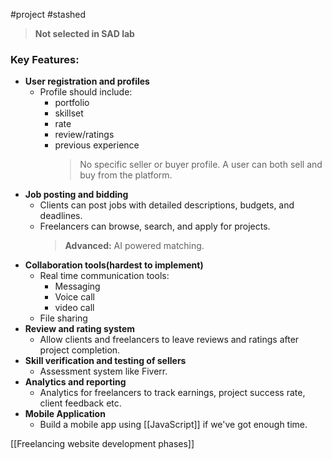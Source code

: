 #project #stashed

> **Not selected in SAD lab**
### **Key Features:**
- **User registration and profiles**
	- Profile should include:
		- portfolio
		- skillset
		- rate
		- review/ratings
		- previous experience
		  > No specific seller or buyer profile. A user can both sell and buy from the platform.
- **Job posting and bidding**
	- Clients can post jobs with detailed descriptions, budgets, and deadlines.
	- Freelancers can browse, search, and apply for projects.
	  > **Advanced:** AI powered matching.
- **Collaboration tools(hardest to implement)**
	- Real time communication tools:
		- Messaging
		- Voice call
		- video call
	- File sharing
- **Review and rating system**
	- Allow clients and freelancers to leave reviews and ratings after project completion.
- **Skill verification and testing of sellers**
	- Assessment system like Fiverr.
- **Analytics and reporting**
	- Analytics for freelancers to track earnings, project success rate, client feedback etc.
- **Mobile Application**
	- Build a mobile app using [[JavaScript]] if we've got enough time.

[[Freelancing website development phases]]

